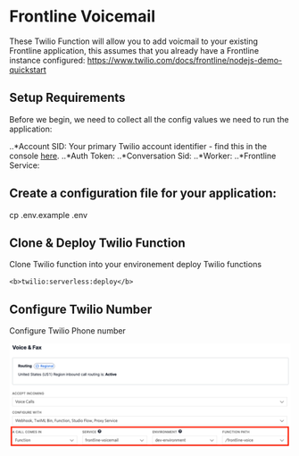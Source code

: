 # Frontline Voicemail

These Twilio Function will allow you to add voicmail to your existing Frontline application, this assumes that you already have a Frontline instance configured: https://www.twilio.com/docs/frontline/nodejs-demo-quickstart

## Setup Requirements

Before we begin, we need to collect all the config values we need to run the application:

..*Account SID: Your primary Twilio account identifier - find this in the console [here](https://console.twilio.com/?frameUrl=/console).
..*Auth Token:
..*Conversation Sid:
..*Worker:
..\*Frontline Service:

## Create a configuration file for your application:

cp .env.example .env

## Clone & Deploy Twilio Function

Clone Twilio function into your environement deploy Twilio functions

```
<b>twilio:serverless:deploy</b>
```

## Configure Twilio Number

Configure Twilio Phone number

![alt Configure Number](https://github.com/benjohnstone1/frontline-voicemail/blob/main/public/Configure%20Number.png)

